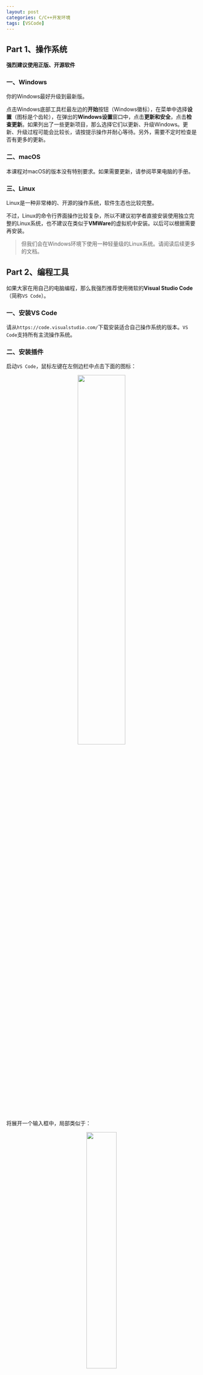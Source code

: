 ```yaml
---
layout: post
categories: C/C++开发环境
tags: [VSCode]
---
```


## Part 1、操作系统

**强烈建议使用正版、开源软件**

### 一、Windows

你的Windows最好升级到最新版。

点击Windows底部工具栏最左边的**开始**按钮（Windows徽标），在菜单中选择**设置**（图标是个齿轮），在弹出的**Windows设置**窗口中，点击**更新和安全**，点击**检查更新**。如果列出了一些更新项目，那么选择它们以更新、升级Windows。更新、升级过程可能会比较长，请按提示操作并耐心等待。另外，需要不定时检查是否有更多的更新。

### 二、macOS

本课程对macOS的版本没有特别要求。如果需要更新，请参阅苹果电脑的手册。

### 三、Linux
Linux是一种非常棒的、开源的操作系统，软件生态也比较完整。

不过，Linux的命令行界面操作比较复杂，所以不建议初学者直接安装使用独立完整的Linux系统，也不建议在类似于**VMWare**的虚拟机中安装。以后可以根据需要再安装。

>但我们会在Windows环境下使用一种轻量级的Linux系统。请阅读后续更多的文档。

## Part 2、编程工具

如果大家在用自己的电脑编程，那么我强烈推荐使用微软的**Visual Studio Code**（简称`VS Code`）。

### 一、安装VS Code

请从`https://code.visualstudio.com/`下载安装适合自己操作系统的版本。`VS Code`支持所有主流操作系统。

### 二、安装插件

启动`VS Code`，鼠标左键在左侧边栏中点击下面的图标：
<div style="text-align:center;">
<img src="{{ "/assets/images/blog/plug-in-icon.png" | relative_url }}" style="width:50%;">
</div>

将展开一个输入框中，局部类似于：
<div style="text-align:center;">
<img src="{{ "/assets/images/blog/search-plugin.png" | relative_url }}" style="height:40%;">
</div>
 
在框中输入插件的前几个字母，就可以在下面列表中看到很多相关插件。点击选中的插件即可安装。
建议安装如下插件：

|插件名|发布者|功能|
| --- | --- | --- |
|C/C++ IntelliSense|Microsoft|语法检查和提示|
|vscode-icons|VSCode Icon Team|漂亮的文件类型图标|
|Doxygen|Christoph Schlosser|代码注释生成|


>更多的关于如何配置和使用VS Code的描述，请阅读后续更多的文档。

>从根上来看，VS Code只是一种源代码编辑工具，并不能编译、链接和运行程序。因此，你还需要安装、配置编译环境。请阅读后续文档。

>对于使用macOS的同学，除了可以使用微软的VS Code之外，还可以使用苹果开发的XCode。不过，这个软件体积巨大，下载安装可能要花一些时间。有些同学也会使用Visual Studio。这也是一种重量级编程工具，可以使用，但操作有些繁琐。因此，我不建议初学者使用，后期有必要时才使用它。

### Part 3、后续阅读

|操作系统|编译器|后续需要阅读的文章（开头编号）|
| --- | --- | --- |
| Linux/WSL | gcc/g++ | 03~08 |
| Windows | MinGW gcc/g++ | 09 |
| macOS | gcc/g++ | 0A |